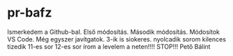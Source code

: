# pr-bafz
Ismerkedem a Github-bal.
Első módosítás.
Második módosítás.
Módosítok VS Code.
Még egyszer javítgatok.
3-ik is siokeres.
nyolcadik sorom
kilences
tizedik
11-es sor
12-es sor
írom a levelem a neten!!!!
STOP!!!
Pető Bálint
